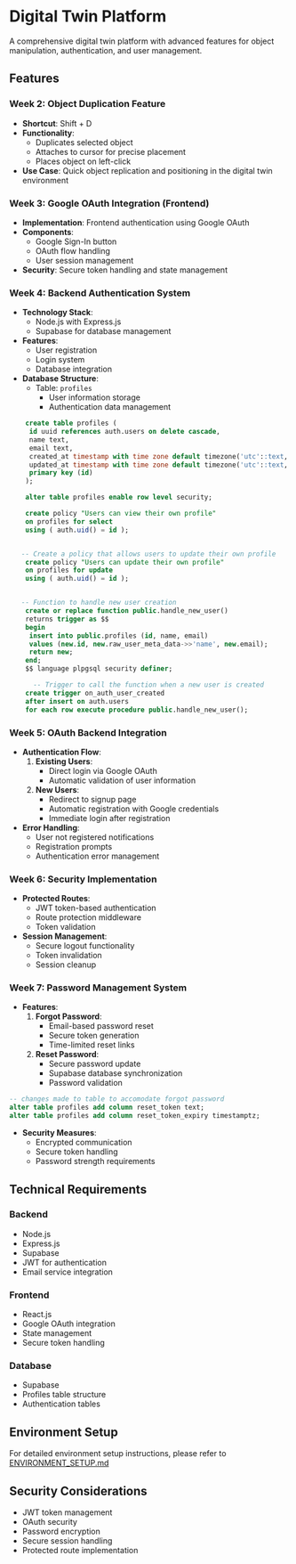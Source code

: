 # Digital Twin Platform

A comprehensive digital twin platform with advanced features for object manipulation, authentication, and user management.

## Features

### Week 2: Object Duplication Feature
- **Shortcut**: Shift + D
- **Functionality**: 
  - Duplicates selected object
  - Attaches to cursor for precise placement
  - Places object on left-click
- **Use Case**: Quick object replication and positioning in the digital twin environment

### Week 3: Google OAuth Integration (Frontend)
- **Implementation**: Frontend authentication using Google OAuth
- **Components**:
  - Google Sign-In button
  - OAuth flow handling
  - User session management
- **Security**: Secure token handling and state management

### Week 4: Backend Authentication System
- **Technology Stack**:
  - Node.js with Express.js
  - Supabase for database management
- **Features**:
  - User registration
  - Login system
  - Database integration
- **Database Structure**:
  - Table: `profiles`
    - User information storage
    - Authentication data management
```sql
    create table profiles (
     id uuid references auth.users on delete cascade,
     name text,
     email text,
     created_at timestamp with time zone default timezone('utc'::text, now()) not null,
     updated_at timestamp with time zone default timezone('utc'::text, now()) not null,
     primary key (id)
    );

    alter table profiles enable row level security;

    create policy "Users can view their own profile"
    on profiles for select
    using ( auth.uid() = id );


   -- Create a policy that allows users to update their own profile
    create policy "Users can update their own profile"
    on profiles for update
    using ( auth.uid() = id );


   -- Function to handle new user creation
    create or replace function public.handle_new_user()
    returns trigger as $$
    begin
     insert into public.profiles (id, name, email)
     values (new.id, new.raw_user_meta_data->>'name', new.email);
     return new;
    end;
    $$ language plpgsql security definer;

      -- Trigger to call the function when a new user is created
    create trigger on_auth_user_created
    after insert on auth.users
    for each row execute procedure public.handle_new_user();
```

### Week 5: OAuth Backend Integration
- **Authentication Flow**:
  1. **Existing Users**:
     - Direct login via Google OAuth
     - Automatic validation of user information
  2. **New Users**:
     - Redirect to signup page
     - Automatic registration with Google credentials
     - Immediate login after registration
- **Error Handling**:
  - User not registered notifications
  - Registration prompts
  - Authentication error management

### Week 6: Security Implementation
- **Protected Routes**:
  - JWT token-based authentication
  - Route protection middleware
  - Token validation
- **Session Management**:
  - Secure logout functionality
  - Token invalidation
  - Session cleanup

### Week 7: Password Management System
- **Features**:
  1. **Forgot Password**:
     - Email-based password reset
     - Secure token generation
     - Time-limited reset links
  2. **Reset Password**:
     - Secure password update
     - Supabase database synchronization
     - Password validation

```sql
-- changes made to table to accomodate forgot password 
alter table profiles add column reset_token text;
alter table profiles add column reset_token_expiry timestamptz;
```
- **Security Measures**:
  - Encrypted communication
  - Secure token handling
  - Password strength requirements

## Technical Requirements

### Backend
- Node.js
- Express.js
- Supabase
- JWT for authentication
- Email service integration

### Frontend
- React.js
- Google OAuth integration
- State management
- Secure token handling

### Database
- Supabase
- Profiles table structure
- Authentication tables

## Environment Setup
For detailed environment setup instructions, please refer to [ENVIRONMENT_SETUP.md](ENVIRONMENT_SETUP.md)

## Security Considerations
- JWT token management
- OAuth security
- Password encryption
- Secure session handling
- Protected route implementation
